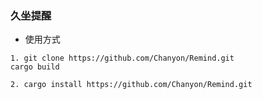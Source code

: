 ### 久坐提醒
- 使用方式
```
1. git clone https://github.com/Chanyon/Remind.git
cargo build 

2. cargo install https://github.com/Chanyon/Remind.git
```